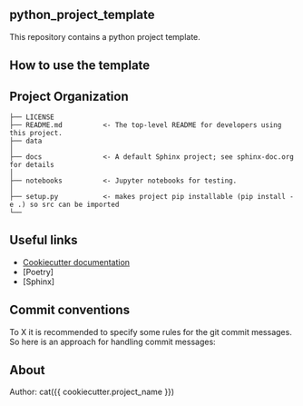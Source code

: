 ## python_project_template

This repository contains a python project template.

## How to use the template

## Project Organization

    ├── LICENSE
    ├── README.md          <- The top-level README for developers using this project.
    ├── data
    │
    ├── docs               <- A default Sphinx project; see sphinx-doc.org for details
    │
    ├── notebooks          <- Jupyter notebooks for testing.
    │
    ├── setup.py           <- makes project pip installable (pip install -e .) so src can be imported
    └── 

## Useful links

- [Cookiecutter documentation](https://cookiecutter.readthedocs.io/_/downloads/en/stable/pdf/)
- [Poetry]
- [Sphinx]

## Commit conventions
 To X it is recommended to specify some rules for the git commit messages. So here is an approach for handling commit messages:

## About
Author: cat({{ cookiecutter.project_name }})